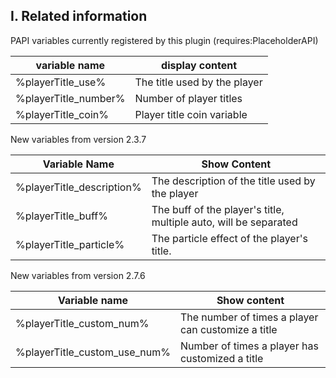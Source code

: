 
## I. Related information
PAPI variables currently registered by this plugin (requires:PlaceholderAPI)

| variable name | display content |
| ------------ | ------------ |
| %playerTitle_use% | The title used by the player |
| %playerTitle_number% | Number of player titles |
| %playerTitle_coin% | Player title coin variable |

New variables from version 2.3.7

| Variable Name | Show Content |
| ------------ | ------------ |
| %playerTitle_description%| The description of the title used by the player |
| %playerTitle_buff%| The buff of the player's title, multiple auto, will be separated |
| %playerTitle_particle%| The particle effect of the player's title.

New variables from version 2.7.6

| Variable name | Show content |
| ------------ | ------------ |
| %playerTitle_custom_num%| The number of times a player can customize a title |
| %playerTitle_custom_use_num%|Number of times a player has customized a title|
